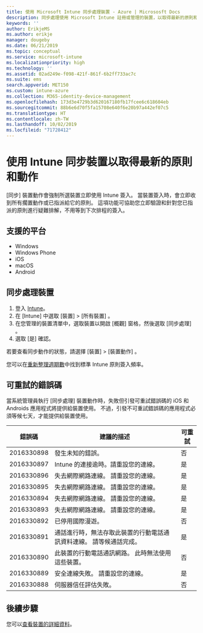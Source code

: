 ```yaml
---
title: 使用 Microsoft Intune 同步處理裝置 - Azure | Micrososft Docs
description: 同步處理使用 Microsoft Intune 註冊或管理的裝置，以取得最新的原則和動作。 使用 Azure 入口網站包含要同步處理的步驟，並列出可重試的錯誤碼。
keywords: ''
author: ErikjeMS
ms.author: erikje
manager: dougeby
ms.date: 06/21/2019
ms.topic: conceptual
ms.service: microsoft-intune
ms.localizationpriority: high
ms.technology: ''
ms.assetid: 02ad249e-f098-421f-861f-6b2ff733ac7c
ms.suite: ems
search.appverid: MET150
ms.custom: intune-azure
ms.collection: M365-identity-device-management
ms.openlocfilehash: 173d3e4729b3d620167180fb17fcee6c618604eb
ms.sourcegitcommit: 88b6e6d70f5fa15708e640f6e20b97a442ef07c5
ms.translationtype: HT
ms.contentlocale: zh-TW
ms.lasthandoff: 10/02/2019
ms.locfileid: "71728412"
---
```

# <a name="sync-devices-to-get-the-latest-policies-and-actions-with-intune"></a>使用 Intune 同步裝置以取得最新的原則和動作


[同步]  裝置動作會強制所選裝置立即使用 Intune 簽入。 當裝置簽入時，會立即收到所有擱置動作或已指派給它的原則。 這項功能可協助您立即驗證和針對您已指派的原則進行疑難排解，不用等到下次排程的簽入。

## <a name="supported-platforms"></a>支援的平台

- Windows
- Windows Phone
- iOS
- macOS
- Android

## <a name="sync-a-device"></a>同步處理裝置

1. 登入 [Intune](https://go.microsoft.com/fwlink/?linkid=2090973)。 
3. 在 [Intune]  中選取 [裝置]   > [所有裝置]  。
4. 在您管理的裝置清單中，選取裝置以開啟 [概觀]  窗格，然後選取 [同步處理]  。
5. 選取 [是]  確認。

若要查看同步動作的狀態，請選擇 [裝置]   > [裝置動作]  。

您可以在[重新整理週期數](../configuration/device-profile-troubleshoot.md#how-long-does-it-take-for-devices-to-get-a-policy-profile-or-app-after-they-are-assigned)中找到標準 Intune 原則簽入頻率。

## <a name="retryable-error-codes"></a>可重試的錯誤碼

當系統管理員執行 [同步處理]  裝置動作時，失敗但引發可重試錯誤碼的 iOS 和 Androids 應用程式將提供給裝置使用。 不過，引發不可重試錯誤碼的應用程式必須等候七天，才能提供給裝置使用。


| 錯誤碼  | 建議的描述 | 可重試 |
|---|---|---|
| 2016330898 | 發生未知的錯誤。 | 否 |
| 2016330897 | Intune 的連接逾時。請重設您的連線。 | 是 |
| 2016330896 | 失去網際網路連線。 請重設您的連線。 | 是 |
| 2016330895 | 失去網際網路連線。 請重設您的連線。 | 是 |
| 2016330894 | 失去網際網路連線。 請重設您的連線。 | 是 |
| 2016330893 | 失去網際網路連線。 請重設您的連線。 | 是|
| 2016330892 | 已停用國際漫遊。 | 否|
| 2016330891 | 通話進行時，無法存取此裝置的行動電話通訊資料連線。 請等候通話完成。 | 是|
| 2016330890 | 此裝置的行動電話通訊網路。 此時無法使用這些裝置。 | 否|
| 2016330889 | 安全連線失敗。 請重設您的連線。 | 是|
| 2016330888 | 伺服器信任評估失敗。 | 否|

## <a name="next-steps"></a>後續步驟

您可以[查看裝置的詳細資料](device-inventory.md)。
 
